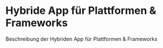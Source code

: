 # Hybride App für Plattformen & Frameworks

Beschreibung der Hybriden App für Plattformen & Frameworks